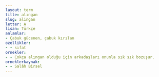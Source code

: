 ```yaml
---
layout: term
title: alıngan
slug: alingan
letter: A
lisan: Türkçe
anlamlar:
- Çabuk gücenen, çabuk kırılan
ozellikler:
- - sıfat
ornekler:
- - Çokça alıngan olduğu için arkadaşları onunla sık sık bozuşur.
orneklerkaynak:
- - Salâh Birsel
---
```


